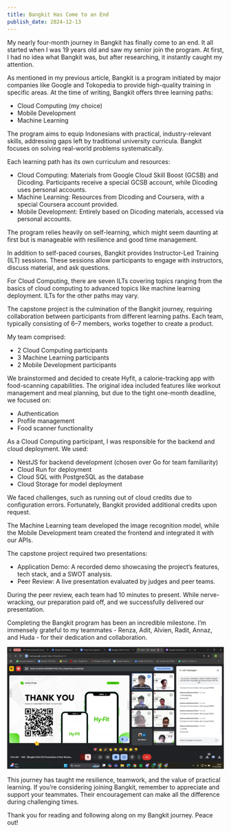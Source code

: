 ```yaml
---
title: Bangkit Has Come to an End
publish_date: 2024-12-13
---
```


My nearly four-month journey in Bangkit has finally come to an end. It all started when I was 19 years old and saw my senior join the program. At first, I had no idea what Bangkit was, but after researching, it instantly caught my attention.

As mentioned in my previous article, Bangkit is a program initiated by major companies like Google and Tokopedia to provide high-quality training in specific areas. At the time of writing, Bangkit offers three learning paths:

- Cloud Computing (my choice)
- Mobile Development
- Machine Learning

The program aims to equip Indonesians with practical, industry-relevant skills, addressing gaps left by traditional university curricula. Bangkit focuses on solving real-world problems systematically.

Each learning path has its own curriculum and resources:

- Cloud Computing: Materials from Google Cloud Skill Boost (GCSB) and Dicoding. Participants receive a special GCSB account, while Dicoding uses personal accounts.
- Machine Learning: Resources from Dicoding and Coursera, with a special Coursera account provided.
- Mobile Development: Entirely based on Dicoding materials, accessed via personal accounts.

The program relies heavily on self-learning, which might seem daunting at first but is manageable with resilience and good time management.

In addition to self-paced courses, Bangkit provides Instructor-Led Training (ILT) sessions. These sessions allow participants to engage with instructors, discuss material, and ask questions.

For Cloud Computing, there are seven ILTs covering topics ranging from the basics of cloud computing to advanced topics like machine learning deployment. ILTs for the other paths may vary.

The capstone project is the culmination of the Bangkit journey, requiring collaboration between participants from different learning paths. Each team, typically consisting of 6–7 members, works together to create a product.

My team comprised:

- 2 Cloud Computing participants
- 3 Machine Learning participants
- 2 Mobile Development participants

We brainstormed and decided to create Hyfit, a calorie-tracking app with food-scanning capabilities. The original idea included features like workout management and meal planning, but due to the tight one-month deadline, we focused on:

- Authentication
- Profile management
- Food scanner functionality

As a Cloud Computing participant, I was responsible for the backend and cloud deployment. We used:

- NestJS for backend development (chosen over Go for team familiarity)
- Cloud Run for deployment
- Cloud SQL with PostgreSQL as the database
- Cloud Storage for model deployment

We faced challenges, such as running out of cloud credits due to configuration errors. Fortunately, Bangkit provided additional credits upon request.

The Machine Learning team developed the image recognition model, while the Mobile Development team created the frontend and integrated it with our APIs.

The capstone project required two presentations:

- Application Demo: A recorded demo showcasing the project’s features, tech stack, and a SWOT analysis.
- Peer Review: A live presentation evaluated by judges and peer teams.

During the peer review, each team had 10 minutes to present. While nerve-wracking, our preparation paid off, and we successfully delivered our presentation.

Completing the Bangkit program has been an incredible milestone. I’m immensely grateful to my teammates - Renza, Adit, Alvien, Radit, Annaz, and Huda - for their dedication and collaboration.

![Hyfit](static/hyfit.jpeg)

This journey has taught me resilience, teamwork, and the value of practical learning. If you’re considering joining Bangkit, remember to appreciate and support your teammates. Their encouragement can make all the difference during challenging times.

Thank you for reading and following along on my Bangkit journey. Peace out!
